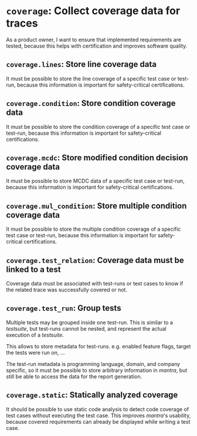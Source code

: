 # `coverage`: Collect coverage data for traces

As a product owner, I want to ensure that implemented requirements are tested,
because this helps with certification and improves software quality.

## `coverage.lines`: Store line coverage data

It must be possible to store the line coverage of a specific test case or test-run,
because this information is important for safety-critical certifications.

## `coverage.condition`: Store condition coverage data

It must be possible to store the condition coverage of a specific test case or test-run,
because this information is important for safety-critical certifications.

## `coverage.mcdc`: Store modified condition decision coverage data

It must be possible to store MCDC data of a specific test case or test-run,
because this information is important for safety-critical certifications.

## `coverage.mul_condition`: Store multiple condition coverage data

It must be possible to store the multiple condition coverage of a specific test case
or test-run, because this information is important for safety-critical certifications.

## `coverage.test_relation`: Coverage data must be linked to a test

Coverage data must be associated with test-runs or test cases to know if the related
trace was successfully covered or not.

## `coverage.test_run`: Group tests

Multiple tests may be grouped inside one test-run.
This is similar to a *testsuite*, but test-runs cannot be nested,
and represent the actual execution of a *testsuite*.

This allows to store metadata for test-runs.
e.g. enabled feature flags, target the tests were run on, ...

The test-run metadata is programming language, domain, and company specific,
so it must be possible to store arbitrary information in *mantra*,
but still be able to access the data for the report generation.

## `coverage.static`: Statically analyzed coverage

It should be possible to use static code analysis to detect code coverage of test cases
without executing the test case.
This improves *mantra*'s usability, because covered requirements can already be
displayed while writing a test case.
